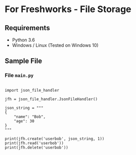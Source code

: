 # For Freshworks - File Storage

## Requirements

- Python 3.6
- Windows / Linux (Tested on Windows 10)

## Sample File

### File `main.py`

``` 

import json_file_handler

jfh = json_file_handler.JsonFileHandler()

json_string = """
{
    "name": "Bob",
    "age": 30
}
"""

print(jfh.create('userbob', json_string, 1))
print(jfh.read('userbob'))
print(jfh.delete('userbob'))

```

